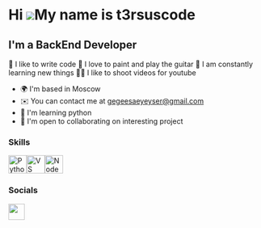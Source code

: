Hi ![](https://user-images.githubusercontent.com/18350557/176309783-0785949b-9127-417c-8b55-ab5a4333674e.gif)My name is t3rsuscode
==================================================================================================================================

I'm a BackEnd Developer
-----------------------

💪 I like to write code 🎉 I love to paint and play the guitar 🥅 I am constantly learning new things 🤹🏽 I like to shoot videos for youtube

* 🌍  I'm based in Moscow
* ✉️  You can contact me at [gegeesaeyeyser@gmail.com](mailto:gegeesaeyeyser@gmail.com)
* 🧠  I'm learning python
* 🤝  I'm open to collaborating on interesting project

### Skills

<p align="left">
<a href="https://www.python.org/" target="_blank" rel="noreferrer"><img src="https://raw.githubusercontent.com/danielcranney/readme-generator/main/public/icons/skills/python-colored.svg" width="36" height="36" alt="Python" /></a><a href="https://code.visualstudio.com/" target="_blank" rel="noreferrer"><img src="https://raw.githubusercontent.com/danielcranney/readme-generator/main/public/icons/skills/visualstudiocode.svg" width="36" height="36" alt="VS Code" /></a><a href="https://nodejs.org/en/" target="_blank" rel="noreferrer"><img src="https://raw.githubusercontent.com/danielcranney/readme-generator/main/public/icons/skills/nodejs-colored.svg" width="36" height="36" alt="NodeJS" /></a>
</p>

### Socials

<p align="left"> <a href="https://www.github.com/t3rsuscode" target="_blank" rel="noreferrer"> <picture> <source media="(prefers-color-scheme: dark)" srcset="https://raw.githubusercontent.com/danielcranney/readme-generator/main/public/icons/socials/github-dark.svg" /> <source media="(prefers-color-scheme: light)" srcset="https://raw.githubusercontent.com/danielcranney/readme-generator/main/public/icons/socials/github.svg" /> <img src="https://raw.githubusercontent.com/danielcranney/readme-generator/main/public/icons/socials/github.svg" width="32" height="32" /> </picture> </a></p>
